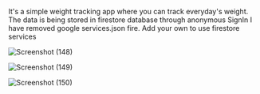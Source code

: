 It's a simple weight tracking app where you can track everyday's weight.
The data is being stored in firestore database through anonymous SignIn
I have removed google services.json fire. Add your own to use firestore services


![Screenshot (148)](https://user-images.githubusercontent.com/72517135/219284087-df2302c3-d0de-4cb8-b013-a62322e93287.png)




![Screenshot (149)](https://user-images.githubusercontent.com/72517135/219284119-9410f2e9-0f01-4bf6-ab53-82cc0d966a04.png)




![Screenshot (150)](https://user-images.githubusercontent.com/72517135/219284131-70ba0c8c-38f1-43b9-940c-6ad65236270c.png)
